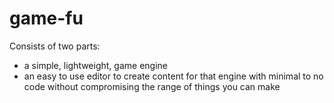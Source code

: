 # game-fu
Consists of two parts:
- a simple, lightweight, game engine
- an easy to use editor to create content for that engine with minimal to no code without compromising the range of things you can make
